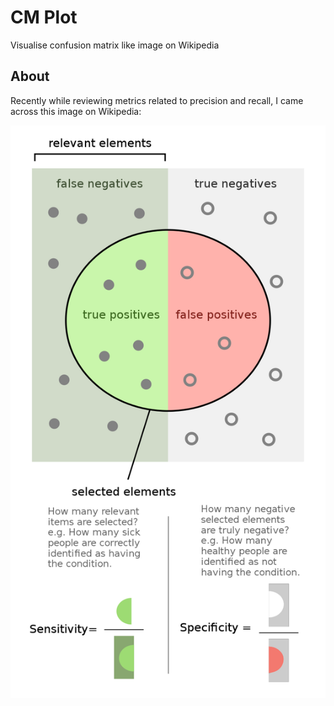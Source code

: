 # CM Plot

 Visualise confusion matrix like image on Wikipedia

## About

Recently while reviewing metrics related to precision and recall, I came across this image on Wikipedia:

![Wikipedia 'Sensitivity and specificity'](/Sensitivity_and_specificity_1.01.png)